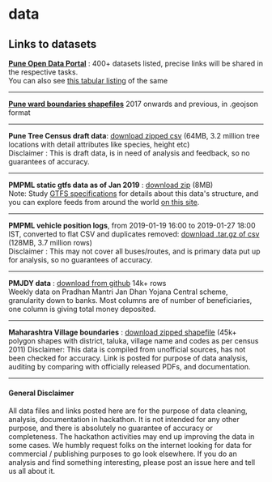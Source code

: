 # data
## Links to datasets

**[Pune Open Data Portal](http://opendata.punecorporation.org)** : 400+ datasets listed, precise links will be shared in the respective tasks.  
You can also see [this tabular listing](https://drive.google.com/open?id=10DQBIXHcC5LvRD6z-kpFbC20Hv7xen9yYzO6AWPU6HE) of the same

----

**[Pune ward boundaries shapefiles](https://github.com/datameet-pune/datameet-pune.github.io/tree/master/maps)** 2017 onwards and previous, in .geojson format

----

**Pune Tree Census draft data**: [download zipped csv](http://nikhilvj.co.in/files/trees/trees_all_clean1.csv.zip) (64MB, 3.2 million tree locations with detail attributes like species, height etc)  
Disclaimer : This is draft data, is in need of analysis and feedback, so no guarantees of accuracy.

----

**PMPML static gtfs data as of Jan 2019** : [download zip](http://nikhilvj.co.in/files/pmpml/pmpml-gtfs.zip) (8MB)  
Note: Study [GTFS specifications](https://developers.google.com/transit/) for details about this data's structure, and you can explore feeds from around the world [on this site](https://transitfeeds.com/).

----

**PMPML vehicle position logs**, from 2019-01-19 16:00 to 2019-01-27 18:00 IST, converted to flat CSV and duplicates removed:
 [download .tar.gz of csv](http://nikhilvj.co.in/files/pmpml/pmpml_gpslogs_19.1.19_4pm_to_27.1.19_6pm.tar.gz) (128MB, 3.7 million rows)  
Disclaimer : This may not cover all buses/routes, and is primary data put up for analysis, so no guarantees of accuracy.

----

**PMJDY data** : [download from github](https://github.com/datameet-pune/pmjdy) 14k+ rows  
Weekly data on Pradhan Mantri Jan Dhan Yojana Central scheme, granularity down to banks. Most columns are of number of beneficiaries, one column is giving total money deposited.

----
  
**Maharashtra Village boundaries** : [download zipped shapefile](https://drive.google.com/open?id=0B3gxOiUzXTR-RVdZNXh4X1huUG8) (45k+ polygon shapes with district, taluka, village name and codes as per census 2011) 
Disclaimer: This data is compiled from unofficial sources, has not been checked for accuracy. Link is posted for purpose of data analysis, auditing by comparing with officially released PDFs, and documentation.

----


#### General Disclaimer
All data files and links posted here are for the purpose of data cleaning, analysis, documentation in hackathon. It is not intended for any other purpose, and there is absolutely no guarantee of accuracy or completeness. The hackathon activities may end up improving the data in some cases. We humbly request folks on the internet looking for data for commercial / publishing purposes to go look elsewhere. If you do an analysis and find something interesting, please post an issue here and tell us all about it.

